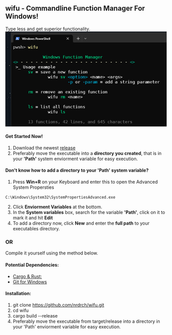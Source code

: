 ## wifu - Commandline Function Manager For Windows! 
Type less and get superior functionality. 
![Example](https://github.com/jds4nrdrch/pics/blob/main/example2.png)

#### Get Started Now!
1. Download the newest [release](https://github.com/nrdrch/wifu/releases/) 
2. Preferably move the executable into a **directory you created**, that is in your **'Path'** system enviorment variable for easy execution. 
#### Don't know how to add a directory to your 'Path' system variable?
1. Press **Win+R** on your Keyboard and enter this to open the Advanced System Propersties 
```
C:\Windows\System32\SystemPropertiesAdvanced.exe
```
2. Click **Enviorment Variables** at the bottom.
3. In the **System variables** box, search for the variable **'Path'**, click on it to mark it and hit **Edit**
4. To add a directory now, click **New** and enter the **full path** to your executables directory.
### OR
Compile it yourself using the method below.
#### Potential Dependencies:
- [Cargo & Rust:](https://doc.rust-lang.org/cargo/getting-started/installation.html)
- [Git for Windows](https://gitforwindows.org/)
#### Installation:
1. git clone https://github.com/nrdrch/wifu.git
2. cd wifu
3. cargo build --release
4. Preferably move the executable from target/release into a directory in your 'Path' enviorment variable for easy execution.



